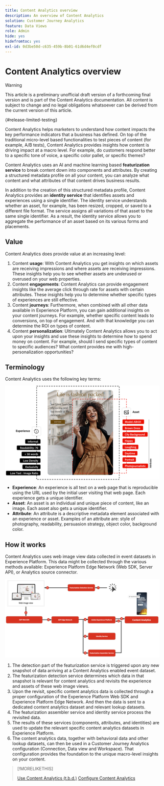 ```yaml
---
title: Content Analytics overview
description: An overview of Content Analytics
solution: Customer Journey Analytics
feature: Data Views
role: Admin
hide: yes
hidefromtoc: yes
exl-id: 0d3be50d-c635-459b-8b01-61d6d4ef0cdf
---
```

# Content Analytics overview

<!-- 
This is a placeholder article for upcoming Content Analytics documentation. Currently used to set up contextual help entries for developer working on onboarding UI and workspace UI 
-->

>[!WARNING]
>
>This article is a preliminary unofficial draft version of a forthcoming final version and is part of the Content Analytics documentation. All content is subject to change and no legal obligations whatsoever can be derived from the current version of this article.  
>

{#release-limited-testing}

Content Analytics helps marketers to understand how content impacts the key performance indicators that a business has defined. On top of the traditional micro-level based functionalities to test pieces of content (for example, A/B tests), Content Analytics provides insights how content is driving impact at a macro level. For example, do customers respond better to a specific tone of voice, a specific color pallet, or specific themes?

Content Analytics uses an AI and machine learning based **featurization service** to break content down into components and attributes. By creating a structured metadata profile on all your content, you can analyze what content and what attributes of that content drives business results. 

In addition to the creation of this structured metadata profile, Content Analytics provides an **identity service** that identifies assets and experiences using a single identifier. The identity service understands whether an asset, for example, has been resized, cropped, or saved to a different file format. The service assigns all variations of that asset to the same single identifier. As a result, the identity service allows you to aggregate the performance of an asset based on its various forms and placements.

## Value

Content Analytics does provide value at an increasing level:

1. Content **usage**: With Content Analytics you get insights on which assets are receiving impressions and where assets are receiving impressions. These insights help you to see whether assets are underused or overused on your web properties.
1. Content **engagements**: Content Analytics can provide engagement insights like the average click through rate for assets with certain attributes. These insights help you to determine whether specific types of experiences are still effective.
1. Content **journeys**: Furthermore, when combined with all other data available in Experience Platform, you can gain additional insights on your content journeys. For example, whether specific content leads to conversions, on top of engagement. And with that knowledge you can determine the ROI on types of content.
1. Content **personalization**: Ultimately Content Analytics allows you to act upon your insights and use these insights to determine how to spend money on content. For example, should I send specific types of content to specific audiences? What content provides me with high-personalization opportunities?

## Terminology

Content Analytics uses the following key terms:

![Assets and experiences](/help/content-analytics/assets//content-analytics-experience-asset.png)

* **Experience**: An experience is all text on a web page that is reproducible using the URL used by the initial user visiting that web page. Each experience gets a unique identifier.
* **Asset**: An asset is an individual and unique piece of content, like an image. Each asset also gets a unique identifier.
* **Attribute**: An attribute is a descriptive metadata element associated with an experience or asset. Examples of an attribute are: style of photography, readability, persuasion strategy, object color, background color.

## How it works

Content Analytics uses web image view data collected in event datasets in Experience Platform. This data might be collected through the various methods available: Experience Platform Edge Network (Web SDK, Server API), or Analytics source connector.

![Content Analytics - How it works](assets/how-it-works.png)


1. The detection part of the featurization service is triggered upon any new snapshot of data arriving at a Content Analytics enabled event dataset. 
1. The featurization detection service determines which data in that snapshot is relevant for content analytics and revisits the experience and assets of these web image views. 
1. Upon the revisit, specific content analytics data is collected through a proper configuration of the Experience Platform Web SDK and Experience Platform Edge Network. And then the data is sent to a dedicated content analytics dataset and relevant lookup datasets. 
1. The featurization assembler service and identity service process the revisited data. 
1. The results of these services (components, attributes, and identities) are used to update the relevant specific content analytics datasets in Experience Platform.
1. The content analytics data, together with behavioral data and other lookup datasets, can then be used in a Customer Journey Analytics configuration (Connection, Data view and Workspace). That configuration provides the foundation to the unique macro-level insights on your content.

>[!MORELIKETHIS]
>
>[Use Content Analytics (t.b.d.)](#value)
>[Configure Content Analytics](config/configuration.md)
